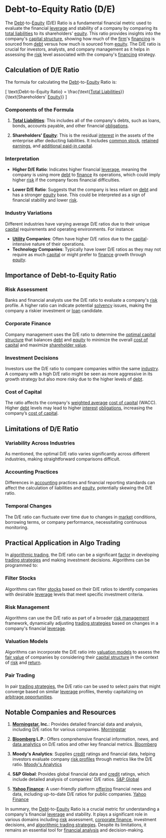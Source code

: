 # Debt-to-Equity Ratio (D/E)

The [Debt](../d/debt.md)-to-[Equity](../e/equity.md) (D/E) Ratio is a fundamental financial metric used to evaluate the financial [leverage](../l/leverage.md) and stability of a company by comparing its [total liabilities](../t/total_liabilities.md) to its shareholders' [equity](../e/equity.md). This ratio provides insights into the company's [capital structure](../c/capital_structure.md), showing how much of the [firm](../f/firm.md)'s [financing](../f/financing.md) is sourced from [debt](../d/debt.md) versus how much is sourced from [equity](../e/equity.md). The D/E ratio is crucial for investors, analysts, and company management as it helps in assessing the [risk](../r/risk.md) level associated with the company's [financing](../f/financing.md) strategy.

## Calculation of D/E Ratio

The formula for calculating the [Debt](../d/debt.md)-to-[Equity](../e/equity.md) Ratio is:

\[ \text{Debt-to-Equity Ratio} = \frac{\text{[Total Liabilities](../t/total_liabilities.md)}}{\text{Shareholders' [Equity](../e/equity.md)}} \]

### Components of the Formula

1. **[Total Liabilities](../t/total_liabilities.md)**: This includes all of the company's debts, such as loans, bonds, accounts payable, and other financial [obligations](../o/obligation.md).

2. **Shareholders' [Equity](../e/equity.md)**: This is the residual [interest](../i/interest.md) in the assets of the enterprise after deducting liabilities. It includes [common stock](../c/common_stock.md), [retained earnings](../r/retained_earnings.md), and [additional paid-in capital](../a/additional_paid-in_capital.md).

### Interpretation

- **Higher D/E Ratio**: Indicates higher financial [leverage](../l/leverage.md), meaning the company is using more [debt](../d/debt.md) to [finance](../f/finance.md) its operations, which could imply higher [risk](../r/risk.md) if the company faces financial difficulties.
  
- **Lower D/E Ratio**: Suggests that the company is less reliant on [debt](../d/debt.md) and has a stronger [equity](../e/equity.md) base. This could be interpreted as a sign of financial stability and lower [risk](../r/risk.md).

### Industry Variations

Different industries have varying average D/E ratios due to their unique [capital](../c/capital.md) requirements and operating environments. For instance:

- **[Utility](../u/utility.md) Companies**: Often have higher D/E ratios due to the [capital](../c/capital.md)-intensive nature of their operations.
- **Technology Companies**: Typically have lower D/E ratios as they may not require as much [capital](../c/capital.md) or might prefer to [finance](../f/finance.md) growth through [equity](../e/equity.md).

## Importance of Debt-to-Equity Ratio

### Risk Assessment

Banks and financial analysts use the D/E ratio to evaluate a company's [risk](../r/risk.md) profile. A higher ratio can indicate potential [solvency](../s/solvency.md) issues, making the company a riskier investment or [loan](../l/loan.md) candidate.

### Corporate Finance

Company management uses the D/E ratio to determine the [optimal capital structure](../o/optimal_capital_structure.md) that balances [debt](../d/debt.md) and [equity](../e/equity.md) to minimize the overall [cost of capital](../c/cost_of_capital.md) and maximize [shareholder value](../s/shareholder_value.md).

### Investment Decisions

Investors use the D/E ratio to compare companies within the same [industry](../i/industry.md). A company with a high D/E ratio might be seen as more aggressive in its growth strategy but also more risky due to the higher levels of [debt](../d/debt.md).

### Cost of Capital

The ratio affects the company's [weighted average](../w/weighted_average.md) [cost of capital](../c/cost_of_capital.md) (WACC). Higher [debt](../d/debt.md) levels may lead to higher [interest](../i/interest.md) [obligations](../o/obligation.md), increasing the company’s [cost of capital](../c/cost_of_capital.md).

## Limitations of D/E Ratio

### Variability Across Industries

As mentioned, the optimal D/E ratio varies significantly across different industries, making straightforward comparisons difficult.

### Accounting Practices

Differences in [accounting](../a/accounting.md) practices and financial reporting standards can affect the calculation of liabilities and [equity](../e/equity.md), potentially skewing the D/E ratio.

### Temporal Changes

The D/E ratio can fluctuate over time due to changes in [market](../m/market.md) conditions, borrowing terms, or company performance, necessitating continuous monitoring.

## Practical Application in Algo Trading

In [algorithmic trading](../a/accountability.md), the D/E ratio can be a significant [factor](../f/factor.md) in developing [trading strategies](../t/trading_strategies.md) and making investment decisions. Algorithms can be programmed to:

### Filter Stocks

Algorithms can filter [stocks](../s/stock.md) based on their D/E ratios to identify companies with desirable [leverage](../l/leverage.md) levels that meet specific investment criteria.

### Risk Management

Algorithms can use the D/E ratio as part of a broader [risk management](../r/risk_management.md) framework, dynamically adjusting [trading strategies](../t/trading_strategies.md) based on changes in a company's financial [leverage](../l/leverage.md).

### Valuation Models

Algorithms can incorporate the D/E ratio into [valuation models](../v/valuation_models.md) to assess the [fair value](../f/fair_value.md) of companies by considering their [capital structure](../c/capital_structure.md) in the context of [risk](../r/risk.md) and [return](../r/return.md).

### Pair Trading

In pair [trading strategies](../t/trading_strategies.md), the D/E ratio can be used to select pairs that might converge based on similar [leverage](../l/leverage.md) profiles, thereby capitalizing on [arbitrage opportunities](../a/arbitrage_opportunities.md).

## Notable Companies and Resources

1. **[Morningstar](../m/morningstar.md), Inc.**: Provides detailed financial data and analysis, including D/E ratios for various companies. [Morningstar](https://www.morningstar.com/)

2. **[Bloomberg](../b/bloomberg.md) L.P.**: Offers comprehensive financial information, news, and [data analytics](../d/data_analytics.md) on D/E ratios and other key financial metrics. [Bloomberg](https://www.bloomberg.com/)

3. **Moody's Analytics**: Supplies [credit](../c/credit.md) ratings and financial data, helping investors evaluate company [risk profiles](../r/risk_profiles.md) through metrics like the D/E ratio. [Moody's Analytics](https://www.moodysanalytics.com/)

4. **S&P Global**: Provides global financial data and [credit](../c/credit.md) ratings, which include detailed analysis of companies' D/E ratios. [S&P Global](https://www.spglobal.com/)

5. **[Yahoo Finance](../y/yahoo_finance.md)**: A user-friendly platform [offering](../o/offering.md) financial news and data, including up-to-date D/E ratios for public companies. [Yahoo Finance](https://finance.yahoo.com/)

In summary, the [Debt](../d/debt.md)-to-[Equity](../e/equity.md) Ratio is a crucial metric for understanding a company's financial [leverage](../l/leverage.md) and stability. It plays a significant role in various domains including [risk](../r/risk.md) assessment, [corporate finance](../c/corporate_finance.md), investment decisions, and [algorithmic trading strategies](../a/algorithmic_trading_strategies.md). Despite its limitations, it remains an essential tool for [financial analysis](../f/financial_analysis.md) and decision-making.